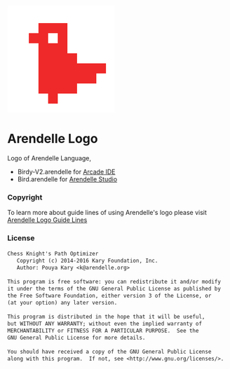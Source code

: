 ![ScreenShot](https://raw.githubusercontent.com/arendelle/birdy/master/BirdySquare345.png)

# Arendelle Logo
Logo of Arendelle Language, 
* Birdy-V2.arendelle for [Arcade IDE](http://developer.arendelle.org/technologies/arcade) 
* Bird.arendelle for [Arendelle Studio](http://web.arendelle.org)

### Copyright
To learn more about guide lines of using Arendelle's logo please visit [Arendelle Logo Guide Lines](http://web.arendelle.org/design/logo)


### License
```
Chess Knight's Path Optimizer
   Copyright (c) 2014-2016 Kary Foundation, Inc.
   Author: Pouya Kary <k@arendelle.org>

This program is free software: you can redistribute it and/or modify
it under the terms of the GNU General Public License as published by
the Free Software Foundation, either version 3 of the License, or
(at your option) any later version.

This program is distributed in the hope that it will be useful,
but WITHOUT ANY WARRANTY; without even the implied warranty of
MERCHANTABILITY or FITNESS FOR A PARTICULAR PURPOSE.  See the
GNU General Public License for more details.

You should have received a copy of the GNU General Public License
along with this program.  If not, see <http://www.gnu.org/licenses/>.
```
